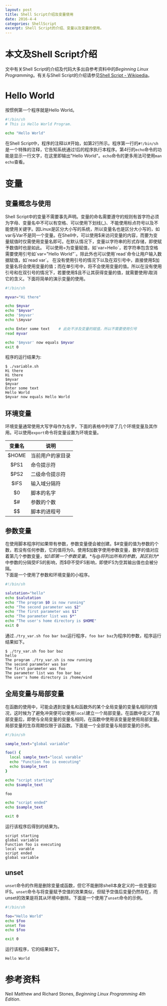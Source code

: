 ```yaml
---
layout: post
title: Shell Script介绍及变量使用
date: 2016-4-4
categories: ShellScript
excerpt: Shell Script的介绍、变量以及变量的使用。
---
```


# 本文及Shell Script介绍
文中有关Shell Script的介绍及代码大多出自参考资料中的*Beginning Linux Programming*。有关与Shell Script的介绍请参见[Shell Script - Wikipedia](https://en.wikipedia.org/wiki/Shell_script)。   

# Hello World
按惯例第一个程序就是Hello World。   

```sh
#!/bin/sh
# This is Hello World Program.

echo "Hello World"
```

在Shell Script中，程序的注释以#开始，如第2行所示。程序第一行的`#!/bin/sh`是一个特殊的注释，它告知系统通过!后的程序执行本程序。第4行的`echo`命令的功能是显示一行文字，在这里即输出"Hello World"。`echo`命令的更多用法可使用`man echo`查看。   

# 变量

## 变量概念与使用
Shell Script中的变量不需要事先声明。变量的命名需要遵守的规则有首字符必须为字母、变量名中不可以有空格、可以使用下划线(_)、不能使用标点符号以及不能使用关键字。因Linux是区分大小写的系统，所以变量名也是区分大小写的，如var与Var不是同一个变量。在Shell中，可以使用$来访问变量的内容，而要为变量赋值时仅需使用变量名即可。在默认情况下，变量以字符串的形式存储，即使赋予数值时也是如此。   
可以使用=为变量赋值，如`var=Hello`，若字符串包含空格需要使用引号如`var="Hello World"`。除此外也可以使用`read`命令让用户输入数据赋值，如`read var`。   
在没有使用引号的情况下以及在双引号中，直接使用$加变量名将会使用变量的值；而在单引号中，将不会使用变量的值。所以在没有使用引号和在双引号的情况下，若要使用$且不让其获得变量的值，就需要使用\取消它的含义。下面将简单的演示变量的使用。   

```sh
#!/bin/sh 

myvar="Hi there"

echo $myvar
echo "$myvar"
echo '$myvar'
echo \$myvar

echo Enter some text	# 此处不涉及变量的赋值，所以不需要使用引号
read myvar

echo '$myvar' now equals $myvar
exit 0
```

程序的运行结果为:   

```text
$ ./variable.sh 
Hi there
Hi there
$myvar
$myvar
Enter some text
Hello World
$myvar now equals Hello World
```

## 环境变量
环境变量通常使用大写字母作为名字，下面的表格中列举了几个环境变量及其作用。可以使用`export`命令将变量设置为环境变量。   

|变量名|说明|
|:---:|---------------|   
|$HOME|当前用户的家目录|   
|$PS1|命令提示符|   
|$PS2|二级命令提示符|   
|$IFS|输入域分隔符|   
|$0|脚本的名字|   
|$#|参数的个数|   
|\$$|脚本的进程号|   

## 参数变量
在使用脚本程序时如果带有参数，参数变量便会被创建。$#变量的值为参数的个数，若没有任何参数，它的值将为0。使用$加数字使用参数变量，数字的值对应着第几个参数变量，如$1即第一个参数变量。$\*与$@将列出所有的参数，其区别为$\*中参数的分隔受IFS的影响，而$@不受IFS影响，即使IFS为空其输出值也会被分隔。   
下面是一个使用了参数和环境变量的小程序。   

```sh
#!/bin/sh 

salutation="hello"
echo $salutation
echo "The program $0 is now running"
echo "The second parameter was $2"
echo "The first parameter was $1"
echo "The parameter list was $*"
echo "The user's home directory is $HOME"
exit 0
```

通过`./try_var.sh foo bar baz`运行程序，`foo bar baz`为程序的参数，程序运行结果如下。   

```text
$ ./try_var.sh foo bar baz
hello
The program ./try_var.sh is now running
The second parameter was bar
The first parameter was foo
The parameter list was foo bar baz
The user's home directory is /home/wind
```

## 全局变量与局部变量
在函数的使用中，可能会遇到变量名和函数外的某个全局变量的变量名相同的情况，这时候为了避免冲突便可以使用`local`建立一个局部变量。在函数中定义了局部变量后，即使与全局变量的变量名相同，在函数中使用该变量是使用局部变量。局部变量的生存周期仅限于该函数。下面是一个全部变量与局部变量的示例。   

```sh
#!/bin/sh 

sample_text="global variable"

foo() {
  local sample_text="local varable"
  echo "Function foo is executing"
  echo $sample_text
}

echo "script starting"
echo $sample_text

foo

echo "script ended"
echo $sample_text

exit 0
```

运行该程序后得到的结果为。   

```text
script starting
global variable
Function foo is executing
local varable
script ended
global variable
```

## unset
`unset`命令的作用是删除变量或函数，但它不能删除shell本身定义的一些变量如IFS。`unset`命令与将变量赋予空值的效果类似，但赋予空值后变量仍然存在，而unset的效果是将其从环境中删除。下面是一个使用了`unset`命令的示例。   

```sh
#!/bin/sh

foo="Hello World"
echo $foo
unset foo
echo $foo

exit 0
```

运行该程序，它的结果如下。   

```text
Hello World

```

# 参考资料
Neil Matthew and Richard Stones, *Beginning Linux Programming 4th Edition*.   
